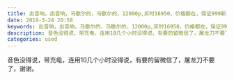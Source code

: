 ```yaml
---
title: 出音响，出音响，马歇尔的，马歇尔的，12000p,买时16950，价格都在，保证999新
date: 2019-3-24 20:58
keywords: 出音响，出音响，马歇尔的，马歇尔的，12000p,买时16950，价格都在，保证999新
description: 音色没得说，带充电，连用10几个小时没得说，有要的留微信了，屠龙刀不要了，谢谢。
categories: used
---
```

<td class="t_f" id="postmessage_3299501">

音色没得说，带充电，连用10几个小时没得说，有要的留微信了，屠龙刀不要了，谢谢。<br/>
</td>
